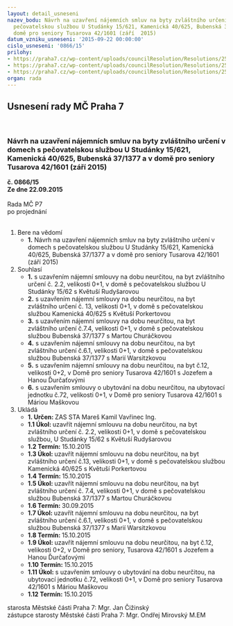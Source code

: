 ```yaml
---
layout: detail_usneseni
nazev_bodu: Návrh na uzavření nájemních smluv na byty zvláštního určení v domech s
  pečovatelskou službou U Studánky 15/621, Kamenická 40/625, Bubenská 37/1377 a v
  domě pro seniory Tusarova 42/1601 (září  2015)
datum_vzniku_usneseni: '2015-09-22 00:00:00'
cislo_usneseni: '0866/15'
prilohy:
- https://praha7.cz/wp-content/uploads/councilResolution/Resolutions/25983/60-15-priloha_01_dps092015.doc
- https://praha7.cz/wp-content/uploads/councilResolution/Resolutions/25983/60-15-priloha_02_dps092015.pdf
- https://praha7.cz/wp-content/uploads/councilResolution/Resolutions/25983/60-15-priloha_03_dps092015.pdf
organ: rada
---
```

<div id="ucUsn_pList" class="usn">
	<span><h2>Usnesení rady MČ Praha 7 </h2>
<br></span><div class="standBody">
<span><h3>Návrh na uzavření nájemních smluv na byty zvláštního určení v domech s pečovatelskou službou U Studánky 15/621, Kamenická 40/625, Bubenská 37/1377 a v domě pro seniory Tusarova 42/1601 (září  2015)</h3></span><div class="center">
		<strong>č. 0866/15</strong><br>
	</div>
<div class="center">
		<strong>Ze dne 22.09.2015</strong><br><br>
	</div>Rada MČ P7<br> po projednání<br><br><ol>
<li>Bere na vědomí<ul><li>
<strong>1.</strong> Návrh na uzavření nájemních smluv na byty zvláštního určení v domech s pečovatelskou službou U Studánky 15/621, Kamenická 40/625, Bubenská 37/1377 a v domě pro seniory Tusarova 42/1601 (září  2015)</li></ul>
</li>
<li>Souhlasí<ul>
<li>
<strong>1.</strong> s uzavřením nájemní smlouvy na dobu neurčitou, na byt zvláštního určení č. 2.2, velikosti 0+1, v domě s pečovatelskou službou U Studánky 15/62 s Květuší Rudyšarovou</li>
<li>
<strong>2.</strong> s uzavřením nájemní smlouvy na dobu neurčitou,  na byt zvláštního určení č. 13, velikosti 0+1, v domě s pečovatelskou službou Kamenická 40/625 s Květuší Porkertovou</li>
<li>
<strong>3.</strong> s uzavřením nájemní smlouvy na dobu neurčitou, na byt zvláštního určení č.7.4, velikosti 0+1, v domě s pečovatelskou službou Bubenská 37/1377 s Martou Churáčkovou</li>
<li>
<strong>4.</strong> s uzavřením nájemní smlouvy na dobu neurčitou, na byt zvláštního určení č.6.1, velikosti 0+1, v domě s pečovatelskou službou Bubenská 37/1377 s Marií Warsitzkovou</li>
<li>
<strong>5.</strong> s uzavřením nájemní smlouvy na dobu neurčitou, na byt č.12, velikosti 0+2, v Domě pro seniory Tusarova 42/1601 s Jozefem a Hanou Ďurčaťovými</li>
<li>
<strong>6.</strong> s uzavřením smlouvy o ubytování na dobu neurčitou, na ubytovací jednotku č.72, velikosti 0+1, v Domě pro seniory Tusarova 42/1601 s Máriou Maškovou  </li>
</ul>
</li>
<li>Ukládá<ul>
<li>
<strong>1. Určen: </strong>ZAS STA Mareš Kamil Vavřinec Ing.</li>
<li>
<strong>1.1 Úkol: </strong>uzavřít nájemní smlouvu na dobu neurčitou, na byt zvláštního určení č. 2.2, velikosti 0+1, v domě s pečovatelskou službou, U Studánky 15/62 s Květuší Rudyšarovou</li>
<li>
<strong>1.2 Termín: </strong>15.10.2015</li>
<li>
<strong>1.3 Úkol: </strong>uzavřít nájemní smlouvu na dobu neurčitou, na byt zvláštního určení č.13, velikosti 0+1, v domě s pečovatelskou službou Kamenická 40/625 s Květuší Porkertovou </li>
<li>
<strong>1.4 Termín: </strong>15.10.2015</li>
<li>
<strong>1.5 Úkol: </strong>uzavřít nájemní smlouvu na dobu neurčitou, na byt zvláštního určení č. 7.4, velikosti 0+1, v domě s pečovatelskou službou Bubenská 37/1377 s Martou Churáčkovou</li>
<li>
<strong>1.6 Termín: </strong>30.09.2015</li>
<li>
<strong>1.7 Úkol: </strong>uzavřít nájemní smlouvu na dobu neurčitou, na byt zvláštního určení č.6.1, velikosti 0+1, v domě s pečovatelskou službou Bubenská 37/1377 s Marií Warsitzkovou</li>
<li>
<strong>1.8 Termín: </strong>15.10.2015</li>
<li>
<strong>1.9 Úkol: </strong>uzavřít nájemní smlouvu na dobu neurčitou, na byt č.12, velikosti 0+2, v Domě pro seniory,  Tusarova 42/1601 s Jozefem a Hanou Ďurčaťovými</li>
<li>
<strong>1.10 Termín: </strong>15.10.2015</li>
<li>
<strong>1.11 Úkol: </strong>s uzavřením smlouvy o ubytování na dobu neurčitou, na ubytovací jednotku č.72, velikosti 0+1, v Domě pro seniory Tusarova 42/1601 s Máriou Maškovou</li>
<li>
<strong>1.12 Termín: </strong>15.10.2015</li>
</ul>
</li>
</ol>starosta Městské části Praha 7: Mgr. Jan Čižinský<br>zástupce starosty Městské části Praha 7: Mgr. Ondřej Mirovský M.EM 
</div>
</div>
